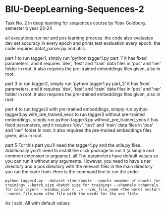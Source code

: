 # BIU-DeepLearning-Sequences-2
Task No. 2 in deep learning for sequences course by Yoav Goldberg. semester b year 23-24

all executions run ner and pos learning process. 
the code also evaluates dev set accuracy in every epoch and prints test evaluation every epoch.
the code requires datat_parser.py and utils.

part 1
to run tagger1, simply run 'python tagger1.py part_1'
it has fixed parameters, and it requires 'dev', 'test' and 'train' data files in 'pos' and 'ner' folder in root.
it also requires the pre-trained embeddings files given, also in root.

part 3
to run tagger2, simply run 'python tagger1.py part_3'
it has fixed parameters, and it requires 'dev', 'test' and 'train' data files in 'pos' and 'ner' folder in root.
it also requires the pre-trained embeddings files given, also in root.

part 4
to run tagger3 with pre-trained embeddings, simply run python tagger3.py with_pre_trained_vecs
to run tagger3 without pre-trained embeddings, simply run python tagger3.py without_pre_trained_vecs
it has fixed parameters, and it requires 'dev', 'test' and 'train' data files in 'pos' and 'ner' folder in root.
it also requires the pre-trained embeddings files given, also in root.

part 5
For this part you'll need the tagger4.py and the utils.py files.
Additionally you'll need to install the click package to run it (a simple and common extension to argparse).
all The parameters have default values so you can run it without any arguments.
However, you need to have a ner directory and a pos directory with the relevant files in the main directory you run the code from.
Here is the command line to run the code:

```python tagger4.py --dataset <(ner/pos)> --epochs <number of epochs for training> --batch_size <batch size for training> --channels <channels for conv layer> --window_size <...> --vec_file_name <The words vector> --words_file_name <the file with the words for the vec fiel>```

As I said, All with default values